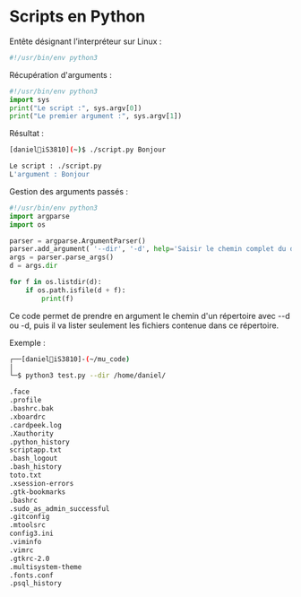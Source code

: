 # Scripts en Python

Entête désignant l’interpréteur sur Linux :

```python
#!/usr/bin/env python3
```

Récupération d'arguments :
```python
#!/usr/bin/env python3
import sys
print("Le script :", sys.argv[0])
print("Le premier argument :", sys.argv[1])

```

Résultat :
```bash
[daniel🐧iS3810](~)$ ./script.py Bonjour

Le script : ./script.py
L'argument : Bonjour
```

Gestion des arguments passés :
```python
#!/usr/bin/env python3
import argparse
import os

parser = argparse.ArgumentParser()
parser.add_argument( '--dir', '-d', help='Saisir le chemin complet du dossier', default='/etc/')
args = parser.parse_args()
d = args.dir

for f in os.listdir(d):
    if os.path.isfile(d + f):
        print(f)
```

Ce code permet de prendre en argument le chemin d'un répertoire avec --d ou -d, puis il va lister seulement les fichiers contenue dans ce répertoire.

Exemple :
```bash
┌──[daniel🐧iS3810]-(~/mu_code)
│
└─$ python3 test.py --dir /home/daniel/

.face
.profile
.bashrc.bak
.xboardrc
.cardpeek.log
.Xauthority
.python_history
scriptapp.txt
.bash_logout
.bash_history
toto.txt
.xsession-errors
.gtk-bookmarks
.bashrc
.sudo_as_admin_successful
.gitconfig
.mtoolsrc
config3.ini
.viminfo
.vimrc
.gtkrc-2.0
.multisystem-theme
.fonts.conf
.psql_history
```
